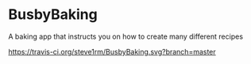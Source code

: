 # BusbyBaking
A baking app that instructs you on how to create many different recipes

https://travis-ci.org/steve1rm/BusbyBaking.svg?branch=master
